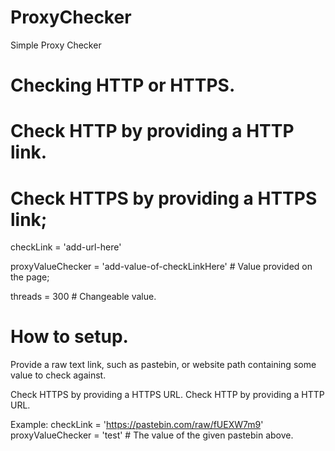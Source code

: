 # ProxyChecker
Simple Proxy Checker

# Checking HTTP or HTTPS. 
# Check HTTP by providing a HTTP link.
# Check HTTPS by providing a HTTPS link;

checkLink = 'add-url-here'

proxyValueChecker = 'add-value-of-checkLinkHere' # Value provided on the page;

threads = 300 # Changeable value.

# How to setup.

Provide a raw text link, such as pastebin, or website path containing some value to check against.

Check HTTPS by providing a HTTPS URL.
Check HTTP by providing a HTTP URL.

Example:
checkLink = 'https://pastebin.com/raw/fUEXW7m9'
proxyValueChecker = 'test' # The value of the given pastebin above.

